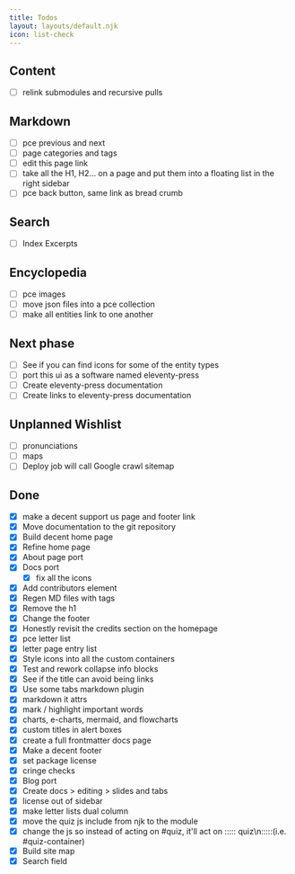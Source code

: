 ```yaml
---
title: Todos
layout: layouts/default.njk
icon: list-check
---
```


## Content
- [ ] relink submodules and recursive pulls

## Markdown
- [ ] pce previous and next
- [ ] page categories and tags
- [ ] edit this page link
- [ ] take all the H1, H2... on a page and put them into a floating list in the right sidebar
- [ ] pce back button, same link as bread crumb

## Search
- [ ] Index Excerpts

## Encyclopedia
- [ ] pce images
- [ ] move json files into a pce collection
- [ ] make all entities link to one another

## Next phase
- [ ] See if you can find icons for some of the entity types
- [ ] port this ui as a software named eleventy-press
- [ ] Create eleventy-press documentation
- [ ] Create links to eleventy-press documentation

## Unplanned Wishlist
- [ ] pronunciations
- [ ] maps
- [ ] Deploy job will call Google crawl sitemap

## Done
- [x] make a decent support us page and footer link
- [x] Move documentation to the git repository
- [x] Build decent home page
- [x] Refine home page
- [x] About page port
- [x] Docs port
  - [x] fix all the icons
- [x] Add contributors element
- [x] Regen MD files with tags
- [x] Remove the h1
- [x] Change the footer
- [x] Honestly revisit the credits section on the homepage
- [x] pce letter list
- [x] letter page entry list
- [x] Style icons into all the custom containers
- [x] Test and rework collapse info blocks
- [x] See if the title can avoid being links
- [x] Use some tabs markdown plugin
- [x] markdown it attrs
- [x] mark / highlight important words
- [x] charts, e-charts, mermaid, and flowcharts
- [x] custom titles in alert boxes
- [x] create a full frontmatter docs page
- [x] Make a decent footer
- [x] set package license
- [x] cringe checks
- [x] Blog port
- [x] Create docs > editing > slides and tabs
- [x] license out of sidebar
- [x] make letter lists dual column
- [x] move the quiz js include from njk to the module
- [x] change the js so instead of acting on #quiz, it'll act on ::::: quiz\n:::::(i.e. #quiz-container)
- [x] Build site map
- [x] Search field